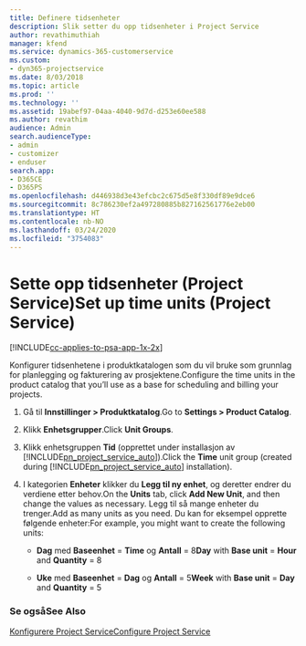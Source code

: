 ```yaml
---
title: Definere tidsenheter
description: Slik setter du opp tidsenheter i Project Service
author: revathimuthiah
manager: kfend
ms.service: dynamics-365-customerservice
ms.custom:
- dyn365-projectservice
ms.date: 8/03/2018
ms.topic: article
ms.prod: ''
ms.technology: ''
ms.assetid: 19abef97-04aa-4040-9d7d-d253e60ee588
ms.author: revathim
audience: Admin
search.audienceType:
- admin
- customizer
- enduser
search.app:
- D365CE
- D365PS
ms.openlocfilehash: d446938d3e43efcbc2c675d5e8f330df89e9dce6
ms.sourcegitcommit: 8c786230ef2a497280885b827162561776e2eb00
ms.translationtype: HT
ms.contentlocale: nb-NO
ms.lasthandoff: 03/24/2020
ms.locfileid: "3754083"
---
```

# <a name="set-up-time-units-project-service"></a><span data-ttu-id="67bd8-103">Sette opp tidsenheter (Project Service)</span><span class="sxs-lookup"><span data-stu-id="67bd8-103">Set up time units (Project Service)</span></span>

[!INCLUDE[cc-applies-to-psa-app-1x-2x](../includes/cc-applies-to-psa-app-1x-2x.md)]

<span data-ttu-id="67bd8-104">Konfigurer tidsenhetene i produktkatalogen som du vil bruke som grunnlag for planlegging og fakturering av prosjektene.</span><span class="sxs-lookup"><span data-stu-id="67bd8-104">Configure the time units in the product catalog that you’ll use as a base for scheduling and billing your projects.</span></span>  
  
1. <span data-ttu-id="67bd8-105">Gå til **Innstillinger > Produktkatalog**.</span><span class="sxs-lookup"><span data-stu-id="67bd8-105">Go to **Settings > Product Catalog**.</span></span>  
  
2. <span data-ttu-id="67bd8-106">Klikk **Enhetsgrupper**.</span><span class="sxs-lookup"><span data-stu-id="67bd8-106">Click **Unit Groups**.</span></span>  
  
3. <span data-ttu-id="67bd8-107">Klikk enhetsgruppen **Tid** (opprettet under installasjon av [!INCLUDE[pn_project_service_auto](../includes/pn-project-service-auto.md)]).</span><span class="sxs-lookup"><span data-stu-id="67bd8-107">Click the **Time** unit group (created during [!INCLUDE[pn_project_service_auto](../includes/pn-project-service-auto.md)] installation).</span></span>  
  
4. <span data-ttu-id="67bd8-108">I kategorien **Enheter** klikker du **Legg til ny enhet**, og deretter endrer du verdiene etter behov.</span><span class="sxs-lookup"><span data-stu-id="67bd8-108">On the **Units** tab, click **Add New Unit**, and then change the values as necessary.</span></span> <span data-ttu-id="67bd8-109">Legg til så mange enheter du trenger.</span><span class="sxs-lookup"><span data-stu-id="67bd8-109">Add as many units as you need.</span></span> <span data-ttu-id="67bd8-110">Du kan for eksempel opprette følgende enheter:</span><span class="sxs-lookup"><span data-stu-id="67bd8-110">For example, you might want to create the following units:</span></span>  
  
   - <span data-ttu-id="67bd8-111">**Dag** med **Baseenhet** = **Time** og **Antall** = 8</span><span class="sxs-lookup"><span data-stu-id="67bd8-111">**Day** with **Base unit** = **Hour** and **Quantity** = 8</span></span>  
  
   - <span data-ttu-id="67bd8-112">**Uke** med **Baseenhet** = **Dag** og **Antall** = 5</span><span class="sxs-lookup"><span data-stu-id="67bd8-112">**Week** with **Base unit** = **Day** and **Quantity** = 5</span></span>  
  
### <a name="see-also"></a><span data-ttu-id="67bd8-113">Se også</span><span class="sxs-lookup"><span data-stu-id="67bd8-113">See Also</span></span>  
 [<span data-ttu-id="67bd8-114">Konfigurere Project Service</span><span class="sxs-lookup"><span data-stu-id="67bd8-114">Configure Project Service</span></span>](../project-service/configure.md)
